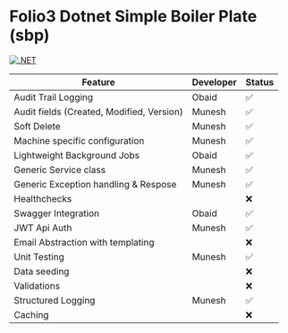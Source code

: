 # Folio3 Dotnet Simple Boiler Plate (sbp)

[![.NET](https://github.com/ObaidUrRehman/folio3-dotnet-boilerplate/actions/workflows/dotnet.yml/badge.svg)](https://github.com/ObaidUrRehman/folio3-dotnet-boilerplate/actions/workflows/dotnet.yml)


| Feature                                       | Developer | Status |
| --------------------------------------------- | --------- |--------|
|  Audit Trail Logging                          | Obaid     | ✅ |
|  Audit fields (Created, Modified, Version)    | Munesh    | ✅ |
|  Soft Delete                                  | Munesh    | ✅ |
|  Machine specific configuration               | Munesh    | ✅ |
|  Lightweight Background Jobs                  | Obaid     | ✅ |
|  Generic Service class                        | Munesh    | ✅ |
|  Generic Exception handling & Respose         | Munesh    | ✅ |
|  Healthchecks                                 |           | ❌ |
|  Swagger Integration                          | Obaid     | ✅ |
|  JWT Api Auth                                 | Munesh    | ✅ |
|  Email Abstraction with templating            |           | ❌ |
|  Unit Testing                                 | Munesh    | ✅ |
|  Data seeding                                 |           | ❌ |
|  Validations                                  |           | ❌ |
|  Structured Logging                           | Munesh    | ✅ |
|  Caching                                      |           | ❌ |
